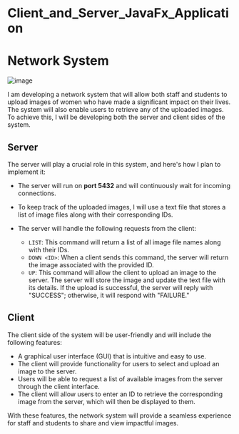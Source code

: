 # Client_and_Server_JavaFx_Application
# Network System
![image](https://github.com/user-attachments/assets/da05ae7b-5818-4c90-9d1d-fed2c7cd9578)


I am developing a network system that will allow both staff and students to upload images of women who have made a significant impact on their lives. The system will also enable users to retrieve any of the uploaded images. To achieve this, I will be developing both the server and client sides of the system.

## Server

The server will play a crucial role in this system, and here's how I plan to implement it:

- The server will run on **port 5432** and will continuously wait for incoming connections.
- To keep track of the uploaded images, I will use a text file that stores a list of image files along with their corresponding IDs.
- The server will handle the following requests from the client:

  - `LIST`: This command will return a list of all image file names along with their IDs.
  - `DOWN <ID>`: When a client sends this command, the server will return the image associated with the provided ID.
  - `UP`: This command will allow the client to upload an image to the server. The server will store the image and update the text file with its details. If the upload is successful, the server will reply with "SUCCESS"; otherwise, it will respond with "FAILURE."

## Client

The client side of the system will be user-friendly and will include the following features:

- A graphical user interface (GUI) that is intuitive and easy to use.
- The client will provide functionality for users to select and upload an image to the server.
- Users will be able to request a list of available images from the server through the client interface.
- The client will allow users to enter an ID to retrieve the corresponding image from the server, which will then be displayed to them.

With these features, the network system will provide a seamless experience for staff and students to share and view impactful images.

